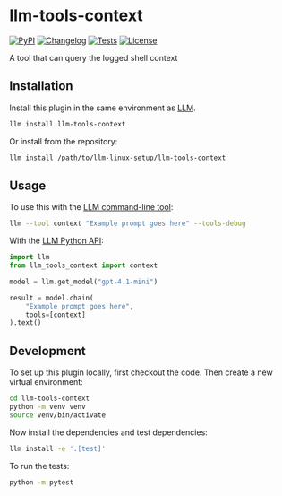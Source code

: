 # llm-tools-context

[![PyPI](https://img.shields.io/pypi/v/llm-tools-context.svg)](https://pypi.org/project/llm-tools-context/)
[![Changelog](https://img.shields.io/github/v/release/c0ffee0wl/llm-tools-context?include_prereleases&label=changelog)](https://github.com/c0ffee0wl/llm-tools-context/releases)
[![Tests](https://github.com/c0ffee0wl/llm-tools-context/actions/workflows/test.yml/badge.svg)](https://github.com/c0ffee0wl/llm-tools-context/actions/workflows/test.yml)
[![License](https://img.shields.io/badge/license-Apache%202.0-blue.svg)](https://github.com/c0ffee0wl/llm-tools-context/blob/main/LICENSE)

A tool that can query the logged shell context

## Installation

Install this plugin in the same environment as [LLM](https://llm.datasette.io/).

```bash
llm install llm-tools-context
```

Or install from the repository:

```bash
llm install /path/to/llm-linux-setup/llm-tools-context
```

## Usage

To use this with the [LLM command-line tool](https://llm.datasette.io/en/stable/usage.html):

```bash
llm --tool context "Example prompt goes here" --tools-debug
```

With the [LLM Python API](https://llm.datasette.io/en/stable/python-api.html):

```python
import llm
from llm_tools_context import context

model = llm.get_model("gpt-4.1-mini")

result = model.chain(
    "Example prompt goes here",
    tools=[context]
).text()
```

## Development

To set up this plugin locally, first checkout the code. Then create a new virtual environment:
```bash
cd llm-tools-context
python -m venv venv
source venv/bin/activate
```
Now install the dependencies and test dependencies:
```bash
llm install -e '.[test]'
```
To run the tests:
```bash
python -m pytest
```
